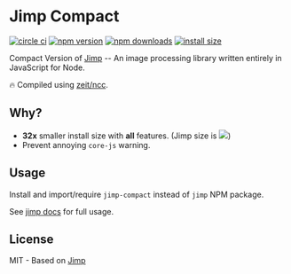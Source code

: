 # Jimp Compact

<!-- [![automated](https://flat.badgen.net/badge/publish/automated/green)](#) -->
[![circle ci](https://flat.badgen.net/circleci/github/nuxt-community/jimp-compact)](https://circleci.com/gh/nuxt-community/jimp-compact)
[![npm version](https://flat.badgen.net/npm/v/jimp-compact)](https://www.npmjs.com/package/jimp-compact)
[![npm downloads](https://flat.badgen.net/npm/dt/jimp-compact)](https://www.npmjs.com/package/jimp-compact)
[![install size](https://flat.badgen.net/packagephobia/install/jimp-compact)](https://packagephobia.now.sh/result?p=jimp-compact)

Compact Version of [Jimp](https://github.com/oliver-moran/jimp) -- An image processing library written entirely in JavaScript for Node.

🔥 Compiled using [zeit/ncc](https://github.com/zeit/ncc).

## Why?

- **32x** smaller install size with **all** features. (Jimp size is [![](https://flat.badgen.net/packagephobia/install/jimp)](https://packagephobia.now.sh/result?p=jimp))
- Prevent annoying `core-js` warning.

## Usage

Install and import/require `jimp-compact` instead of `jimp` NPM package.

See [jimp docs](https://github.com/oliver-moran/jimp/tree/master/packages/jimp) for full usage.

## License

MIT - Based on [Jimp](https://github.com/oliver-moran/jimp/blob/master/LICENSE)
